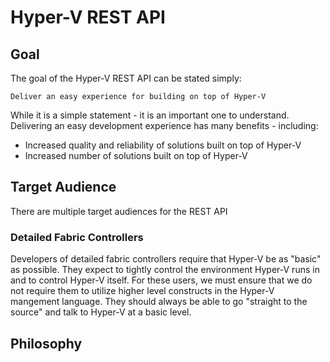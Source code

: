 ﻿# Hyper-V REST API #

## Goal ##

The goal of the Hyper-V REST API can be stated simply:

	Deliver an easy experience for building on top of Hyper-V
	
While it is a simple statement - it is an important one to understand.  Delivering an easy development experience has many benefits - including:
- Increased quality and reliability of solutions built on top of Hyper-V
- Increased number of solutions built on top of Hyper-V

## Target Audience ##

There are multiple target audiences for the REST API

### Detailed Fabric Controllers ###

Developers of detailed fabric controllers require that Hyper-V be as "basic" as possible.  They expect to tightly control the environment Hyper-V runs in and to control Hyper-V itself.  For these users, we must ensure that we do not require them to utilize higher level constructs in the Hyper-V mangement language.  They should always be able to go "straight to the source" and talk to Hyper-V at a basic level.


## Philosophy ##